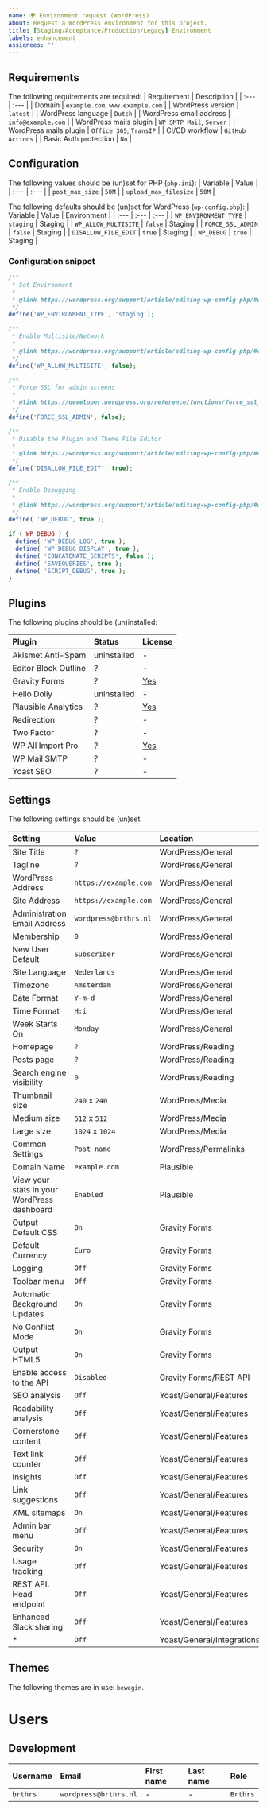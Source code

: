 ```yaml
---
name: 🌍 Environment request (WordPress)
about: Request a WordPress environment for this project.
title: [Staging/Acceptance/Production/Legacy] Environment
labels: enhancement
assignees: ''
---
```


## Requirements
The following requirements are required:
| Requirement | Description |
| :--- | :--- |
| Domain | `example.com`, `www.example.com` |
| WordPress version | `latest` |
| WordPress language | `Dutch` |
| WordPress email address | `info@example.com` |
| WordPress mails plugin | `WP SMTP Mail`, `Server` |
| WordPress mails plugin | `Office 365`, `TransIP` |
| CI/CD workflow | `GitHub Actions` |
| Basic Auth protection | `No` |

## Configuration
The following values should be (un)set for PHP (`php.ini`):
| Variable | Value |
| :--- | :--- |
| `post_max_size` | `50M` |
| `upload_max_filesize` | `50M` |

The following defaults should be (un)set for WordPress (`wp-config.php`):
| Variable | Value | Environment |
| :--- | :--- | :--- |
| `WP_ENVIRONMENT_TYPE` | `staging` | Staging |
| `WP_ALLOW_MULTISITE` | `false` | Staging |
| `FORCE_SSL_ADMIN` | `false` | Staging |
| `DISALLOW_FILE_EDIT` | `true` | Staging |
| `WP_DEBUG` | `true` | Staging |

### Configuration snippet
```php
/**
 * Set Environment
 *
 * @link https://wordpress.org/support/article/editing-wp-config-php/#wp-environment-type
 */
define('WP_ENVIRONMENT_TYPE', 'staging');

/**
 * Enable Multisite/Network
 *
 * @link https://wordpress.org/support/article/editing-wp-config-php/#enable-multisite-network-ability
 */
define('WP_ALLOW_MULTISITE', false);

/**
 * Force SSL for admin screens
 *
 * @link https://developer.wordpress.org/reference/functions/force_ssl_admin/
 */
define('FORCE_SSL_ADMIN', false);

/**
 * Disable the Plugin and Theme File Editor
 *
 * @link https://wordpress.org/support/article/editing-wp-config-php/#disable-the-plugin-and-theme-file-editor
 */
define('DISALLOW_FILE_EDIT', true);

/**
 * Enable Debugging
 *
 * @link https://wordpress.org/support/article/editing-wp-config-php/#wp-debug
 */
define( 'WP_DEBUG', true );

if ( WP_DEBUG ) {
  define( 'WP_DEBUG_LOG', true );
  define( 'WP_DEBUG_DISPLAY', true );
  define( 'CONCATENATE_SCRIPTS', false );
  define( 'SAVEQUERIES', true );
  define( 'SCRIPT_DEBUG', true );
}
```

## Plugins
The following plugins should be (un)installed:

| Plugin | Status | License |
| :--- | :--- | :--- |
| Akismet Anti-Spam | uninstalled | - |
| Editor Block Outline | ? | - |
| Gravity Forms | ? | [Yes](https://www.gravityforms.com/my-account/licenses/) |
| Hello Dolly | uninstalled | - |
| Plausible Analytics | ? | [Yes](https://plausible.io/login) |
| Redirection | ? | - |
| Two Factor | ? | - |
| WP All Import Pro | ? | [Yes](https://www.wpallimport.com/portal/) |
| WP Mail SMTP | ? | - |
| Yoast SEO | ? | - |

## Settings
The following settings should be (un)set.

| Setting | Value | Location |
| :--- | :--- | :--- |
| Site Title | `?` | WordPress/General |
| Tagline | `?` | WordPress/General |
| WordPress Address | `https://example.com` | WordPress/General |
| Site Address | `https://example.com` | WordPress/General |
| Administration Email Address | `wordpress@brthrs.nl` | WordPress/General |
| Membership | `0` | WordPress/General |
| New User Default | `Subscriber` | WordPress/General |
| Site Language | `Nederlands` | WordPress/General |
| Timezone | `Amsterdam` | WordPress/General |
| Date Format | `Y-m-d` | WordPress/General |
| Time Format | `H:i` | WordPress/General |
| Week Starts On | `Monday` | WordPress/General |
| Homepage | `?` | WordPress/Reading |
| Posts page | `?` | WordPress/Reading |
| Search engine visibility | `0` | WordPress/Reading |
| Thumbnail size | `240` x `240` | WordPress/Media |
| Medium size | `512` x `512` | WordPress/Media |
| Large size | `1024` x `1024` | WordPress/Media |
| Common Settings | `Post name` | WordPress/Permalinks |
| Domain Name | `example.com` | Plausible |
| View your stats in your WordPress dashboard | `Enabled` | Plausible |
| Output Default CSS | `On` | Gravity Forms |
| Default Currency | `Euro` | Gravity Forms |
| Logging | `Off` | Gravity Forms |
| Toolbar menu | `Off` | Gravity Forms |
| Automatic Background Updates | `On` | Gravity Forms |
| No Conflict Mode | `On` | Gravity Forms |
| Output HTML5 | `On` | Gravity Forms |
| Enable access to the API | `Disabled` | Gravity Forms/REST API |
| SEO analysis | `Off` | Yoast/General/Features |
| Readability analysis | `Off` | Yoast/General/Features |
| Cornerstone content | `Off` | Yoast/General/Features |
| Text link counter | `Off` | Yoast/General/Features |
| Insights | `Off` | Yoast/General/Features |
| Link suggestions | `Off` | Yoast/General/Features |
| XML sitemaps | `On` | Yoast/General/Features |
| Admin bar menu | `Off` | Yoast/General/Features |
| Security | `On` | Yoast/General/Features |
| Usage tracking | `Off` | Yoast/General/Features |
| REST API: Head endpoint | `Off` | Yoast/General/Features |
| Enhanced Slack sharing | `Off` | Yoast/General/Features |
| * | `Off` | Yoast/General/Integrations |

## Themes
The following themes are in use: `bewegin`.

# Users
## Development
| Username | Email | First name | Last name | Role |
| :--- | :--- | :--- | :--- | :--- |
| `brthrs` | `wordpress@brthrs.nl` | - | - |`Brthrs` | `Super Administrator` |